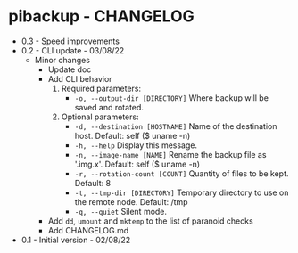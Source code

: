# pibackup - CHANGELOG

- 0.3 - Speed improvements
- 0.2 - CLI update - 03/08/22
  - Minor changes
    - Update doc
    - Add CLI behavior
      1. Required parameters:
          - `-o, --output-dir [DIRECTORY]`  Where backup will be saved and rotated.
      2. Optional parameters:
          - `-d, --destination [HOSTNAME]`  Name of the destination host. Default: self ($ uname -n)
          - `-h, --help`                    Display this message.
          - `-n, --image-name [NAME]`       Rename the backup file as '<NAME>.img.x'. Default: self ($ uname -n)
          - `-r, --rotation-count [COUNT]`  Quantity of files to be kept. Default: 8
          - `-t, --tmp-dir [DIRECTORY]`     Temporary directory to use on the remote node. Default: /tmp
          - `-q, --quiet`                   Silent mode.
    - Add `dd`, `umount` and `mktemp` to the list of paranoid checks
    - Add CHANGELOG.md
- 0.1 - Initial version - 02/08/22
